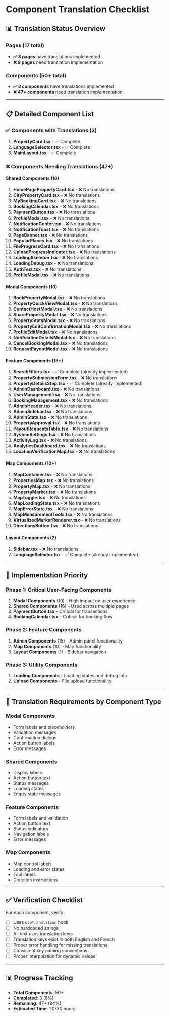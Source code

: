 # Component Translation Checklist

## 📊 **Translation Status Overview**

### **Pages (17 total)**
- **✅ 8 pages** have translations implemented
- **❌ 9 pages** need translation implementation

### **Components (50+ total)**
- **✅ 3 components** have translations implemented
- **❌ 47+ components** need translation implementation

---

## 📋 **Detailed Component List**

### **✅ Components with Translations (3)**
1. **PropertyCard.tsx** - ✅ Complete
2. **LanguageSelector.tsx** - ✅ Complete  
3. **MainLayout.tsx** - ✅ Complete

### **❌ Components Needing Translations (47+)**

#### **Shared Components (16)**
1. **HomePagePropertyCard.tsx** - ❌ No translations
2. **CityPropertyCard.tsx** - ❌ No translations
3. **MyBookingCard.tsx** - ❌ No translations
4. **BookingCalendar.tsx** - ❌ No translations
5. **PaymentButton.tsx** - ❌ No translations
6. **ProfileModal.tsx** - ❌ No translations
7. **NotificationCenter.tsx** - ❌ No translations
8. **NotificationToast.tsx** - ❌ No translations
9. **PageBanner.tsx** - ❌ No translations
10. **PopularPlaces.tsx** - ❌ No translations
11. **FileProgressCard.tsx** - ❌ No translations
12. **UploadProgressIndicator.tsx** - ❌ No translations
13. **LoadingSkeleton.tsx** - ❌ No translations
14. **LoadingDebug.tsx** - ❌ No translations
15. **AuthTest.tsx** - ❌ No translations
16. **ProfileModal.tsx** - ❌ No translations

#### **Modal Components (10)**
1. **BookPropertyModal.tsx** - ❌ No translations
2. **PropertyQuickViewModal.tsx** - ❌ No translations
3. **ContactHostModal.tsx** - ❌ No translations
4. **SharePropertyModal.tsx** - ❌ No translations
5. **PropertyStatsModal.tsx** - ❌ No translations
6. **PropertyEditConfirmationModal.tsx** - ❌ No translations
7. **ProfileEditModal.tsx** - ❌ No translations
8. **NotificationDetailsModal.tsx** - ❌ No translations
9. **CancelBookingModal.tsx** - ❌ No translations
10. **RequestPayoutModal.tsx** - ❌ No translations

#### **Feature Components (15+)**
1. **SearchFilters.tsx** - ✅ Complete (already implemented)
2. **PropertySubmissionForm.tsx** - ❌ No translations
3. **PropertyDetailsStep.tsx** - ✅ Complete (already implemented)
4. **AdminDashboard.tsx** - ❌ No translations
5. **UserManagement.tsx** - ❌ No translations
6. **BookingManagement.tsx** - ❌ No translations
7. **AdminHeader.tsx** - ❌ No translations
8. **AdminSidebar.tsx** - ❌ No translations
9. **AdminStats.tsx** - ❌ No translations
10. **PropertyApproval.tsx** - ❌ No translations
11. **PayoutRequestsTable.tsx** - ❌ No translations
12. **SystemSettings.tsx** - ❌ No translations
13. **ActivityLog.tsx** - ❌ No translations
14. **AnalyticsDashboard.tsx** - ❌ No translations
15. **LocationVerificationMap.tsx** - ❌ No translations

#### **Map Components (10+)**
1. **MapContainer.tsx** - ❌ No translations
2. **PropertiesMap.tsx** - ❌ No translations
3. **PropertyMap.tsx** - ❌ No translations
4. **PropertyMarker.tsx** - ❌ No translations
5. **MapToggle.tsx** - ❌ No translations
6. **MapLoadingState.tsx** - ❌ No translations
7. **MapErrorState.tsx** - ❌ No translations
8. **MapMeasurementTools.tsx** - ❌ No translations
9. **VirtualizedMarkerRenderer.tsx** - ❌ No translations
10. **DirectionsButton.tsx** - ❌ No translations

#### **Layout Components (2)**
1. **Sidebar.tsx** - ❌ No translations
2. **LanguageSelector.tsx** - ✅ Complete (already implemented)

---

## 🎯 **Implementation Priority**

### **Phase 1: Critical User-Facing Components**
1. **Modal Components** (10) - High impact on user experience
2. **Shared Components** (16) - Used across multiple pages
3. **PaymentButton.tsx** - Critical for transactions
4. **BookingCalendar.tsx** - Critical for booking flow

### **Phase 2: Feature Components**
1. **Admin Components** (15) - Admin panel functionality
2. **Map Components** (10) - Map functionality
3. **Layout Components** (1) - Sidebar navigation

### **Phase 3: Utility Components**
1. **Loading Components** - Loading states and debug info
2. **Upload Components** - File upload functionality

---

## 📝 **Translation Requirements by Component Type**

### **Modal Components**
- Form labels and placeholders
- Validation messages
- Confirmation dialogs
- Action button labels
- Error messages

### **Shared Components**
- Display labels
- Action button text
- Status messages
- Loading states
- Empty state messages

### **Feature Components**
- Form labels and validation
- Action button text
- Status indicators
- Navigation labels
- Error messages

### **Map Components**
- Map control labels
- Loading and error states
- Tool labels
- Direction instructions

---

## ✅ **Verification Checklist**

For each component, verify:
- [ ] Uses `useTranslation` hook
- [ ] No hardcoded strings
- [ ] All text uses translation keys
- [ ] Translation keys exist in both English and French
- [ ] Proper error handling for missing translations
- [ ] Consistent key naming conventions
- [ ] Proper interpolation for dynamic values

---

## 📊 **Progress Tracking**

- **Total Components**: 50+
- **Completed**: 3 (6%)
- **Remaining**: 47+ (94%)
- **Estimated Time**: 20-30 hours 